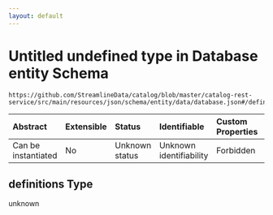 ```yaml
---
layout: default
---
```


# Untitled undefined type in Database entity Schema

```text
https://github.com/StreamlineData/catalog/blob/master/catalog-rest-service/src/main/resources/json/schema/entity/data/database.json#/definitions
```

| Abstract | Extensible | Status | Identifiable | Custom Properties | Additional Properties | Access Restrictions | Defined In |
| :--- | :--- | :--- | :--- | :--- | :--- | :--- | :--- |
| Can be instantiated | No | Unknown status | Unknown identifiability | Forbidden | Allowed | none | [database.json\*](database.md) |

## definitions Type

unknown

